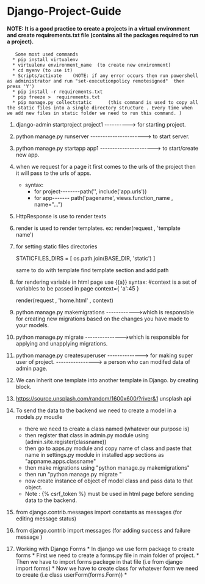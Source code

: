 # Django-Project-Guide


#### NOTE: It is a good practice to create  a projects in a virtual environment and create requirements.txt file (contains all the packages required to run a project).
       Some most used commands
      * pip install virtualenv
      * virtualenv environment_name  (to create new environment)
      * cd myenv (to use it)
      * Scripts/activate    (NOTE: if any error occurs then run powershell as administrator and run "set-executionpolicy remotesigned"  then press 'Y')
      * pip install -r requirements.txt
      * pip freeze >  requirements.txt
      * pip manage.py collectstatic      (this command is used to copy all the static files into a single directory structure . Every time when we add new files in static folder we need to run this command. )


1. django-admin startproject  project1         ----------> for starting project.
2. python manage.py runserver    ----------------------> to start server.
   
3. python manage.py startapp app1 ----------------------> to start/create new  app.


4. when we request for a page it first comes to the urls of the project then it will pass to the urls of apps.

    * syntax:
      * for project--------path('', include('app.urls'))
      * for app------- path('pagename', views.function_name , name="...")

6. HttpResponse is use to render texts 
7. render is used to render templates. ex: render(request , 'template name')


8. for setting static files directories   

    STATICFILES_DIRS = [
         os.path.join(BASE_DIR, 'static')
      ]

    same to do with template find template section and add path 


9. for rendering variable in html page  use {{a}}
   syntax:
    #context is a set of variables to be passed in page
     context={
           'a':45
      }

    render(request , 'home.html' , context)



10. python manage.py makemigrations ------------>which is responsible for creating new migrations based on the changes you have made to your models.
11. python manage.py migrate --------------->which is responsible for applying and unapplying migrations.
12. python manage.py createsuperuser   --------------> for making super user of project.  ----------------> a person who can modifed data of admin page.

13. We can inherit one template into another template in Django. by creating block. 

14. https://source.unsplash.com/random/1600x600/?river&1    unsplash api

15. To send the data to the backend we need to create a model in a models.py moudle 
       * there we need to create a class named (whatever our purpose is)
       * then register that class in admin.py module using (admin.site.register(classname))
       * then go to apps.py module and copy name of class and paste that name in settings.py module in installed app sections as "appname.apps.classname"
       * then make migrations using "python manage.py makemigrations"
       *  then run "python manage.py migrate "
       * now create instance of object of model class and pass data to that object.
       *  Note : {% csrf_token %} must be used in html page before sending data to the backend.
   
16.  from django.contrib.messages import constants as messages    (for editing message status)
17.  from django.contrib import messages     (for adding success and failure message )
18.  Working with Django Forms
    * In django we use form package to create forms
    * First we need to create a forms.py file in main folder of project.
    * Then we have to import forms packege in that file (i.e from django import forms)
    * Now we have to create class for whatever form  we need to create (i.e class userForm(forms.Form))
    *
